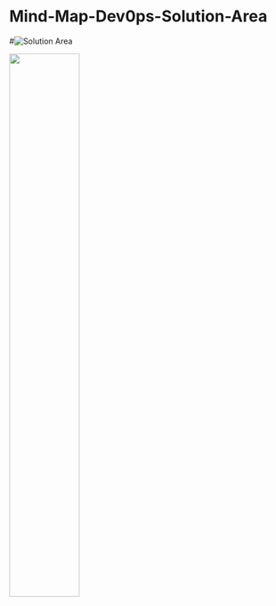 # Mind-Map-Dev0ps-Solution-Area


#![Solution Area](https://user-images.githubusercontent.com/57716692/159162579-8a2fbceb-5f1c-43fd-a570-8abefa0f1d2f.png)

<img src="https://user-images.githubusercontent.com/57716692/159162579-8a2fbceb-5f1c-43fd-a570-8abefa0f1d2f.png" width=50% height=50%>

